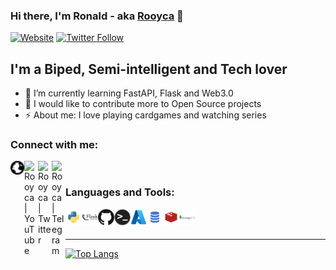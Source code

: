 ### Hi there, I'm Ronald - aka [Rooyca][website] 👋

[![Website](https://img.shields.io/website?label=Rooyca's&style=for-the-badge&url=https%3A%2F%2Frooyca.github.io%2Fb)](https://rooyca.github.io/b/)
[![Twitter Follow](https://img.shields.io/twitter/follow/rroyca?color=1DA1F2&logo=twitter&style=for-the-badge)](https://twitter.com/intent/follow?original_referer=https%3A%2F%2Fgithub.com%2Frroyca&screen_name=rroyca)

## I'm a Biped, Semi-intelligent and Tech lover

- 🌱 I’m currently learning FastAPI, Flask and Web3.0 
- 🥅 I would like to contribute more to Open Source projects
- ⚡ About me: I love playing cardgames and watching series


### Connect with me:

[<img align="left" alt="Rooyca's Blog" width="22px" src="https://raw.githubusercontent.com/iconic/open-iconic/master/svg/globe.svg" />][website]
[<img align="left" alt="Rooyca | YouTube" width="22px" src="https://cdn.jsdelivr.net/npm/simple-icons@v3/icons/youtube.svg" />][youtube]
[<img align="left" alt="Rooyca | Twitter" width="22px" src="https://cdn.jsdelivr.net/npm/simple-icons@v3/icons/twitter.svg" />][twitter]
[<img align="left" alt="Rooyca | Telegram" width="22px" src="https://cdn.jsdelivr.net/npm/simple-icons@v3/icons/telegram.svg" />][telegram]

<br />


### Languages and Tools:

<img align="left" alt="Python" width="26px" src="https://raw.githubusercontent.com/github/explore/80688e429a7d4ef2fca1e82350fe8e3517d3494d/topics/python/python.png" >
<img align="left" alt="Flask" width="26px" src="https://raw.githubusercontent.com/github/explore/80688e429a7d4ef2fca1e82350fe8e3517d3494d/topics/flask/flask.png" >
<img align="left" alt="GitHub" width="26px" src="https://raw.githubusercontent.com/github/explore/78df643247d429f6cc873026c0622819ad797942/topics/github/github.png" >
<img align="left" alt="Terminal" width="26px" src="https://raw.githubusercontent.com/github/explore/80688e429a7d4ef2fca1e82350fe8e3517d3494d/topics/terminal/terminal.png" >
<img align="left" alt="Azure" width="26px" src="https://raw.githubusercontent.com/github/explore/80688e429a7d4ef2fca1e82350fe8e3517d3494d/topics/azure/azure.png" >
<img align="left" alt="SQL" width="26px" src="https://raw.githubusercontent.com/github/explore/80688e429a7d4ef2fca1e82350fe8e3517d3494d/topics/sql/sql.png" >
<img align="left" alt="Redis" width="26px" src="https://raw.githubusercontent.com/github/explore/80688e429a7d4ef2fca1e82350fe8e3517d3494d/topics/redis/redis.png" >
<img align="left" alt="MongoDB" width="26px" src="https://raw.githubusercontent.com/github/explore/80688e429a7d4ef2fca1e82350fe8e3517d3494d/topics/mongodb/mongodb.png" >

<br />
<br />

---

[![Top Langs](https://github-readme-stats.vercel.app/api/top-langs/?username=rooyca&layout=compact)](https://github.com/anuraghazra/github-readme-stats)

[website]: https://rooyca.github.io/b/
[twitter]: https://twitter.com/rroyca
[youtube]: https://www.youtube.com/c/RoycaR3
[telegram]: https://t.me/seiseiseis
